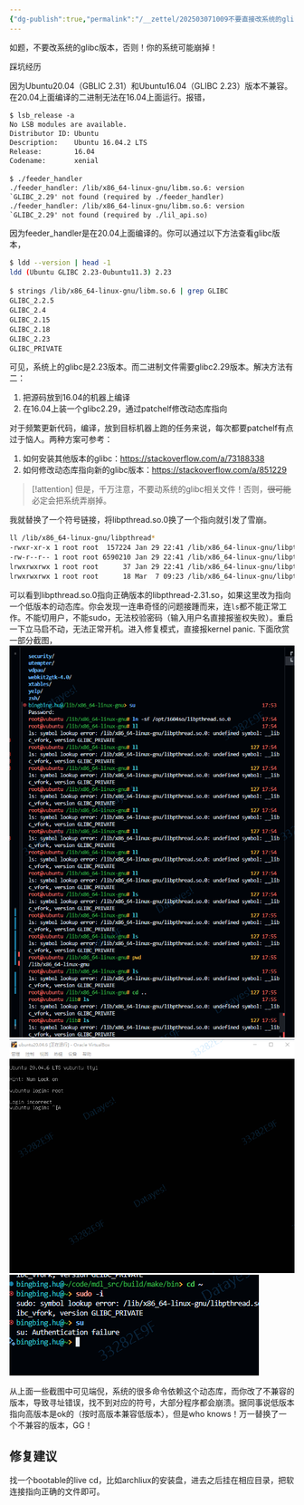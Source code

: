 ```yaml
---
{"dg-publish":true,"permalink":"/__zettel/202503071009不要直接改系统的glibc版本/","title":202503071009,"tags":["glibc"],"created":"2025-03-07T10:09:48+08:00"}
---
```


如题，不要改系统的glibc版本，否则！你的系统可能崩掉！

踩坑经历

因为Ubuntu20.04（GBLIC 2.31）和Ubuntu16.04（GLIBC 2.23）版本不兼容。在20.04上面编译的二进制无法在16.04上面运行。报错，

```
$ lsb_release -a
No LSB modules are available.
Distributor ID: Ubuntu
Description:    Ubuntu 16.04.2 LTS
Release:        16.04
Codename:       xenial

$ ./feeder_handler 
./feeder_handler: /lib/x86_64-linux-gnu/libm.so.6: version `GLIBC_2.29' not found (required by ./feeder_handler)
./feeder_handler: /lib/x86_64-linux-gnu/libm.so.6: version `GLIBC_2.29' not found (required by ./lil_api.so)
```

因为feeder_handler是在20.04上面编译的。你可以通过以下方法查看glibc版本，

```bash
$ ldd --version | head -1
ldd (Ubuntu GLIBC 2.23-0ubuntu11.3) 2.23

$ strings /lib/x86_64-linux-gnu/libm.so.6 | grep GLIBC
GLIBC_2.2.5
GLIBC_2.4
GLIBC_2.15
GLIBC_2.18
GLIBC_2.23
GLIBC_PRIVATE
```

可见，系统上的glibc是2.23版本。而二进制文件需要glibc2.29版本。解决方法有二：

1. 把源码放到16.04的机器上编译
2. 在16.04上装一个glibc2.29，通过patchelf修改动态库指向

对于频繁更新代码，编译，放到目标机器上跑的任务来说，每次都要patchelf有点过于恼人。两种方案可参考：

1. 如何安装其他版本的glibc：https://stackoverflow.com/a/73188338
2. 如何修改动态库指向新的glibc版本：https://stackoverflow.com/a/851229

> [!attention]
> 但是，千万注意，不要动系统的glibc相关文件！否则，~~很可能~~必定会把系统弄崩掉。

我就替换了一个符号链接，将libpthread.so.0换了一个指向就引发了雪崩。

```bash
ll /lib/x86_64-linux-gnu/libpthread*
-rwxr-xr-x 1 root root  157224 Jan 29 22:41 /lib/x86_64-linux-gnu/libpthread-2.31.so*
-rw-r--r-- 1 root root 6590210 Jan 29 22:41 /lib/x86_64-linux-gnu/libpthread.a
lrwxrwxrwx 1 root root      37 Jan 29 22:41 /lib/x86_64-linux-gnu/libpthread.so -> /lib/x86_64-linux-gnu/libpthread.so.0*
lrwxrwxrwx 1 root root      18 Mar  7 09:23 /lib/x86_64-linux-gnu/libpthread.so.0 -> libpthread-2.31.so*
```

可以看到libpthread.so.0指向正确版本的libpthread-2.31.so，如果这里改为指向一个低版本的动态库。你会发现一连串奇怪的问题接踵而来，连`ls`都不能正常工作。不能切用户，不能sudo，无法校验密码（输入用户名直接报鉴权失败）。重启一下立马启不动，无法正常开机。进入修复模式，直接报kernel panic. 下面欣赏一部分截图，
![](/img/user/assets/企业微信截图_17412549639550.png)
![](/img/user/assets/企业微信截图_17412551741552.png)
![](/img/user/assets/企业微信截图_17412551992677.png)

从上面一些截图中可见端倪，系统的很多命令依赖这个动态库，而你改了不兼容的版本，导致寻址错误，找不到对应的符号，大部分程序都会崩溃。据同事说低版本指向高版本是ok的（按时高版本兼容低版本），但是who knows！万一替换了一个不兼容的版本，GG！

修复建议
---

找一个bootable的live cd，比如archliux的安装盘，进去之后挂在相应目录，把软连接指向正确的文件即可。
